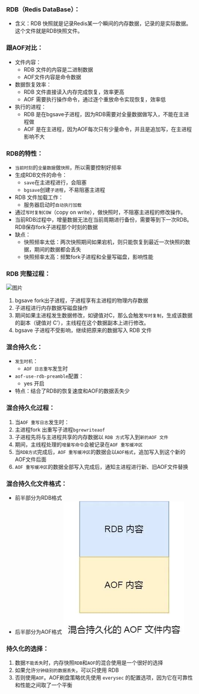 ### RDB（Redis DataBase）：
* 含义：RDB 快照就是记录Redis某一个瞬间的内存数据，记录的是实际数据。这个文件就是RDB快照文件。

### 跟AOF对比：
* 文件内容：
    * RDB 文件的内容是二进制数据
    * AOF文件内容是命令数据
* 数据恢复效率：
    * RDB 文件直接读入内存完成恢复，效率更高
    * AOF 需要执行操作命令，通过逐个重放命令实现恢复，效率低
* 执行的进程：
    * RDB 是在bgsave子进程，因为RDB需要对全量数据做写入，不能在主进程做
    * AOF 是在主进程，因为AOF每次只有少量命令，并且是追加写，在主进程影响不大

### RDB的特性：
- `当前时刻`的`全量数据`做`快照`，所以需要控制好频率
- 生成RDB文件的命令：
    - `save`在主进程进行，会阻塞
    - `bgsave`创建`子进程`，不易阻塞主进程
- RDB 文件加载工作：
    - 服务器启动时`自动执行加载`
- 通过`写时复制COW`（copy on write），做快照时，不阻塞主进程的修改操作。
- 当前RDB过程中，增量数据无法在当前周期进行备份，需要等到下一次RDB。RDB保存fork子进程那个时刻的数据
- 缺点：
    - 快照频率太低：两次快照期间如果宕机，则只能恢复到最近一次快照的数据，期间的数据都会丢失
    - 快照频率太高：频繁fork子进程和全量写磁盘，影响性能

### RDB 完整过程：
![图片](./IMG/07.%20redis持久化-RDB.md/99429082.png)
1. bgsave fork出子进程，子进程享有主进程的物理内存数据
2. 子进程进行内存数据写磁盘操作
3. 期间如果主进程发生数据修改，如键值对C，那么会触发`写时复制`，生成该数据的副本（键值对 C’），主线程在这个数据副本上进行修改。
4. bgsave 子进程不受影响，继续把原来的数据写入 RDB 文件

### 混合持久化：
* `发生时机`：
    * `AOF 日志重写`发生时
* `aof-use-rdb-preamble`配置：
    * yes 开启
* 特点：结合了RDB的恢复速度和AOF的数据丢失少

### 混合持久化过程：
1. 当`AOF 重写日志`发生时：
2. 主进程fork 出重写子进程`bgrewriteaof`
3. 子进程先将与主进程共享的内存数据以 `RDB 方式`写入到`新的AOF 文件`
4. 期间，主线程处理的`增量写命令`会被记录在`AOF 重写缓冲区`
5. 当`RDB方式`完成后，`AOF 重写缓冲区`的数据会以`AOF格式`，追加写入到这个新的AOF文件后面
6. `AOF 重写缓冲区`的数据全部写入完成后，通知主进程进行新、旧AOF文件替换

### 混合持久化文件格式：
- 前半部分为RDB格式
- 后半部分为AOF格式
![Img](./IMG/07.%20持久化-RDB.md/img-20240524162106.png)

### 持久化的选择：
1. 数据`不能丢失`时，内存快照`RDB`和`AOF`的混合使用是一个很好的选择
2. 如果允许`分钟级别的数据丢失`，可以只使用 RDB
3. 否则使用`AOF`。AOF刷盘策略优先使用 `everysec` 的配置选项，因为它在可靠性和性能之间取了一个平衡
